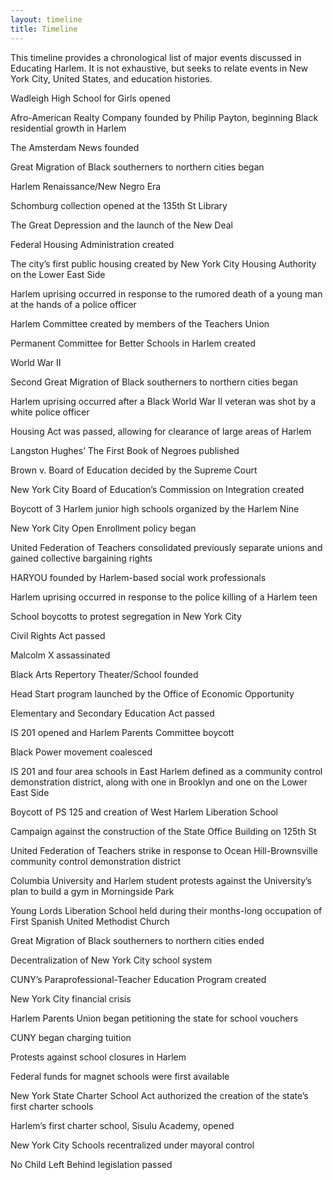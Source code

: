```yaml
---
layout: timeline
title: Timeline
---
```

This timeline provides a chronological list of major events discussed in Educating Harlem. It is not exhaustive, but seeks to relate events in New York City, United States, and education histories.

<div id="timelineBox">
    <div data-vtdate="1935">
        <p>Wadleigh High School for Girls opened</p>
    </div>
    <div data-vtdate="1904">
      <p>Afro-American Realty Company founded by Philip Payton, beginning Black residential growth in Harlem</p>
    </div>
    <div data-vtdate="1909">
        <p>The Amsterdam News founded</p>
    </div>
    <div data-vtdate="1910">
        <p>Great Migration of Black southerners to northern cities began</p>
    </div>
    <div data-vtdate="1920s">
        <p>Harlem Renaissance/New Negro Era</p>
    </div>
    <div data-vtdate="1927">
      <p>Schomburg collection opened at the 135th St Library</p>
    </div>
    <div data-vtdate="1929-1936">
        <p>The Great Depression and the launch of the New Deal</p>
    </div>
    <div data-vtdate="1934">
        <p>Federal Housing Administration created</p>
    </div>
    <div data-vtdate="1935">
      <p>The city’s first public housing created by New York City Housing Authority on the Lower East Side</p>
    </div>
    <div data-vtdate="1935">
        <p>Harlem uprising occurred in response to the rumored death of a young man at the hands of a police officer</p>
    </div>
    <div data-vtdate="1936">
        <p>Harlem Committee created by members of the Teachers Union</p>
    </div>
    <div data-vtdate="1936">
      <p>Permanent Committee for Better Schools in Harlem created</p>
    </div>
    <div data-vtdate="1939-1945">
        <p>World War II</p>
    </div>
    <div data-vtdate="1940">
        <p>Second Great Migration of Black southerners to northern cities began</p>
    </div>
    <div data-vtdate="1943">
        <p>Harlem uprising occurred after a Black World War II veteran was shot by a white police officer</p>
    </div>
    <div data-vtdate="1949">
      <p>Housing Act was passed, allowing for clearance of large areas of Harlem</p>
    </div>
    <div data-vtdate="1952">
        <p>Langston Hughes’ The First Book of Negroes published</p>
    </div>
    <div data-vtdate="1954">
        <p>Brown v. Board of Education decided by the Supreme Court</p>
    </div>
    <div data-vtdate="1954">
        <p>New York City Board of Education’s Commission on Integration created</p>
    </div>
    <div data-vtdate="1958">
      <p>Boycott of 3 Harlem junior high schools organized by the Harlem Nine</p>
    </div>
    <div data-vtdate="1958">
        <p>New York City Open Enrollment policy began</p>
    </div>
    <div data-vtdate="1961">
        <p>United Federation of Teachers consolidated previously separate unions and gained collective bargaining rights</p>
    </div>
    <div data-vtdate="1962">
        <p>HARYOU founded by Harlem-based social work professionals</p>
    </div>
    <div data-vtdate="1964">
      <p>Harlem uprising occurred in response to the police killing of a Harlem teen</p>
    </div>
    <div data-vtdate="1964">
        <p>School boycotts to protest segregation in New York City</p>
    </div>
    <div data-vtdate="1964">
        <p>Civil Rights Act passed</p>
    </div>
    <div data-vtdate="1965">
        <p>Malcolm X assassinated</p>
    </div>
    <div data-vtdate="1965">
        <p>Black Arts Repertory Theater/School founded</p>
    </div>
    <div data-vtdate="1965">
        <p>Head Start program launched by the Office of Economic Opportunity</p>
    </div>
    <div data-vtdate="1965">
      <p>Elementary and Secondary Education Act passed</p>
    </div>
    <div data-vtdate="1966">
        <p>IS 201 opened and Harlem Parents Committee boycott</p>
    </div>
    <div data-vtdate="1966">
        <p>Black Power movement coalesced</p>
    </div>
    <div data-vtdate="1967">
        <p>IS 201 and four area schools in East Harlem defined as a community control demonstration district, along with one in Brooklyn and one on the Lower East Side</p>
    </div>
    <div data-vtdate="1967">
        <p>Boycott of PS 125 and creation of West Harlem Liberation School</p>
    </div>
    <div data-vtdate="1968-1973">
        <p>Campaign against the construction of the State Office Building on 125th St</p>
    </div>
    <div data-vtdate="1968">
      <p>United Federation of Teachers strike in response to Ocean Hill-Brownsville community control demonstration district</p>
    </div>
    <div data-vtdate="1968">
        <p>Columbia University and Harlem student protests against the University’s plan to build a gym in Morningside Park</p>
    </div>
    <div data-vtdate="1969">
        <p>Young Lords Liberation School held during their months-long occupation of First Spanish United Methodist Church</p>
    </div>
    <div data-vtdate="1970">
        <p>Great Migration of Black southerners to northern cities ended</p>
    </div>
    <div data-vtdate="1970">
        <p>Decentralization of New York City school system</p>
    </div>
    <div data-vtdate="1972">
        <p>CUNY’s Paraprofessional-Teacher Education Program created</p>
    </div>
    <div data-vtdate="1975">
      <p>New York City financial crisis</p>
    </div>
    <div data-vtdate="1975">
        <p>Harlem Parents Union began petitioning the state for school vouchers</p>
    </div>
    <div data-vtdate="1976">
        <p>CUNY began charging tuition</p>
    </div>
    <div data-vtdate="1976">
      <p>Protests against school closures in Harlem</p>
    </div>
    <div data-vtdate="1984">
        <p>Federal funds for magnet schools were first available</p>
    </div>
    <div data-vtdate="1998">
        <p>New York State Charter School Act authorized the creation of the state’s first charter schools</p>
    </div>
    <div data-vtdate="1999">
      <p>Harlem’s first charter school, Sisulu Academy, opened</p>
    </div>
    <div data-vtdate="2002">
        <p>New York City Schools recentralized under mayoral control</p>
    </div>
    <div data-vtdate="2002">
        <p>No Child Left Behind legislation passed</p>
    </div>
</div>
